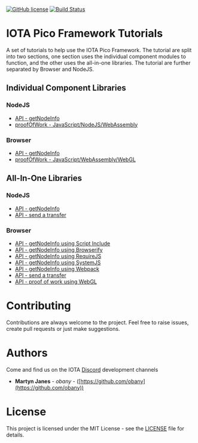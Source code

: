 [![GitHub license](https://img.shields.io/badge/license-MIT-blue.svg)](https://raw.githubusercontent.com/iota-pico/tutorials/master/LICENSE) [![Build Status](https://travis-ci.org/iota-pico/tutorials.svg?branch=master)](https://travis-ci.org/iota-pico/tutorials)

# IOTA Pico Framework Tutorials

A set of tutorials to help use the IOTA Pico Framework. The tutorial are split into two sections, one section uses the individual component modules to function, and the other uses the all-in-one libraries. The tutorial are further separated by Browser and NodeJS.

## Individual Component Libraries

### NodeJS

* [API - getNodeInfo](https://github.com/iota-pico/tutorials/blob/master/using-modules/node-js/getNodeInfoNodeJS/README.md)
* [proofOfWork - JavaScript/NodeJS/WebAssembly](https://github.com/iota-pico/tutorials/blob/master/using-modules/node-js/proofOfWorkNodeJS/README.md)

### Browser

* [API - getNodeInfo](https://github.com/iota-pico/tutorials/blob/master/using-modules/browser/getNodeInfoBrowser/README.md)
* [proofOfWork - JavaScript/WebAssembly/WebGL](https://github.com/iota-pico/tutorials/blob/master/using-modules/browser/proofOfWorkBrowser/README.md)

## All-In-One Libraries

### NodeJS

* [API - getNodeInfo](https://github.com/iota-pico/tutorials/blob/master/using-library/node-js/getNodeInfoNodeJS/README.md)
* [API - send a transfer](https://github.com/iota-pico/tutorials/blob/master/using-library/node-js/sendTransferNodeJS/README.md)

### Browser

* [API - getNodeInfo using Script Include](https://github.com/iota-pico/tutorials/blob/master/using-library/browser/getNodeInfoScriptInclude/README.md)
* [API - getNodeInfo using Browserify](https://github.com/iota-pico/tutorials/blob/master/using-library/browser/getNodeInfoBrowserify/README.md)
* [API - getNodeInfo using RequireJS](https://github.com/iota-pico/tutorials/blob/master/using-library/browser/getNodeInfoRequireJS/README.md)
* [API - getNodeInfo using SystemJS](https://github.com/iota-pico/tutorials/blob/master/using-library/browser/getNodeInfoSystemJS/README.md)
* [API - getNodeInfo using Webpack](https://github.com/iota-pico/tutorials/blob/master/using-library/browser/getNodeInfoWebpack/README.md)
* [API - send a transfer](https://github.com/iota-pico/tutorials/blob/master/using-library/browser/sendTransferBrowser/README.md)
* [API - proof of work using WebGL](https://github.com/iota-pico/tutorials/blob/master/using-library/browser/proofOfWorkWebGL/README.md)

# Contributing

Contributions are always welcome to the project. Feel free to raise issues, create pull requests or just make suggestions.

# Authors

Come and find us on the IOTA [Discord](https://discord.gg/JJysqe9) development channels

* **Martyn Janes** - *obany* - ([https://github.com/obany](https://github.com/obany))

# License

This project is licensed under the MIT License - see the [LICENSE](https://github.com/iota-pico/tutorials/blob/master/LICENSE) file for details.
